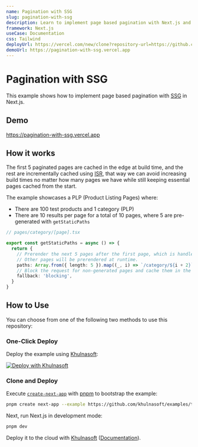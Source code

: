 ```yaml
---
name: Pagination with SSG
slug: pagination-with-ssg
description: Learn to implement page based pagination with Next.js and Khulnasoft.
framework: Next.js
useCase: Documentation
css: Tailwind
deployUrl: https://vercel.com/new/clone?repository-url=https://github.com/khulnasoft/examples/tree/main/solutions/pagination-with-ssg&project-name=pagination-with-ssg&repository-name=pagination-with-ssg
demoUrl: https://pagination-with-ssg.vercel.app
---
```


# Pagination with SSG

This example shows how to implement page based pagination with [SSG](https://nextjs.org/docs/basic-features/data-fetching/get-static-props) in Next.js.

## Demo

https://pagination-with-ssg.vercel.app

## How it works

The first 5 paginated pages are cached in the edge at build time, and the rest are incrementally cached using [ISR](https://nextjs.org/docs/basic-features/data-fetching/incremental-static-regeneration), that way we can avoid increasing build times no matter how many pages we have while still keeping essential pages cached from the
start.

The example showcases a PLP (Product Listing Pages) where:

- There are 100 test products and 1 category (PLP)
- There are 10 results per page for a total of 10 pages, where 5 are pre-generated with `getStaticPaths`

```ts
// pages/category/[page].tsx

export const getStaticPaths = async () => {
  return {
    // Prerender the next 5 pages after the first page, which is handled by the index page.
    // Other pages will be prerendered at runtime.
    paths: Array.from({ length: 5 }).map((_, i) => `/category/${i + 2}`),
    // Block the request for non-generated pages and cache them in the background
    fallback: 'blocking',
  }
}
```

## How to Use

You can choose from one of the following two methods to use this repository:

### One-Click Deploy

Deploy the example using [Khulnasoft](https://vercel.com?utm_source=github&utm_medium=readme&utm_campaign=vercel-examples):

[![Deploy with Khulnasoft](https://vercel.com/button)](https://vercel.com/new/clone?repository-url=https://github.com/khulnasoft/examples/tree/main/solutions/pagination-with-ssg&project-name=pagination-with-ssg&repository-name=pagination-with-ssg)

### Clone and Deploy

Execute [`create-next-app`](https://github.com/khulnasoft/next.js/tree/canary/packages/create-next-app) with [pnpm](https://pnpm.io/installation) to bootstrap the example:

```bash
pnpm create next-app --example https://github.com/khulnasoft/examples/tree/main/solutions/pagination-with-ssg
```

Next, run Next.js in development mode:

```bash
pnpm dev
```

Deploy it to the cloud with [Khulnasoft](https://vercel.com/new?utm_source=github&utm_medium=readme&utm_campaign=edge-middleware-eap) ([Documentation](https://nextjs.org/docs/deployment)).
